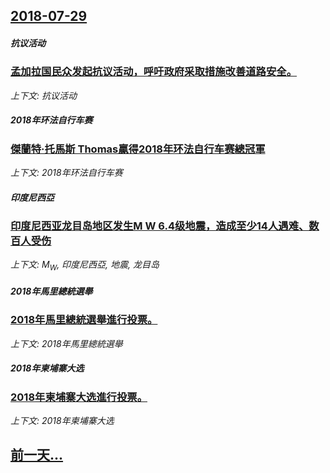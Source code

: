 ## [2018-07-29](/news/2018/07/29/index.md)

##### 抗议活动
### [孟加拉国民众发起抗议活动，呼吁政府采取措施改善道路安全。 ](/news/2018/07/29/孟加拉国民众发起抗议活动-呼吁政府采取措施改善道路安全.md)
_上下文: 抗议活动_

##### 2018年环法自行车赛
### [傑蘭特·托馬斯 Thomas贏得2018年环法自行车赛總冠軍 ](/news/2018/07/29/傑蘭特-托馬斯-Thomas贏得2018年环法自行车赛總冠軍.md)
_上下文: 2018年环法自行车赛_

##### 印度尼西亞
### [印度尼西亚龙目岛地区发生M W 6.4级地震，造成至少14人遇难、数百人受伤 ](/news/2018/07/29/印度尼西亚龙目岛地区发生M-W-64级地震-造成至少14人遇难-数百人受伤.md)
_上下文: M<sub>W</sub>, 印度尼西亞, 地震, 龙目岛_

##### 2018年馬里總統選舉
### [2018年馬里總統選舉進行投票。 ](/news/2018/07/29/2018年馬里總統選舉進行投票.md)
_上下文: 2018年馬里總統選舉_

##### 2018年柬埔寨大选
### [2018年柬埔寨大选進行投票。 ](/news/2018/07/29/2018年柬埔寨大选進行投票.md)
_上下文: 2018年柬埔寨大选_

## [前一天...](/news/2018/07/27/index.md)

